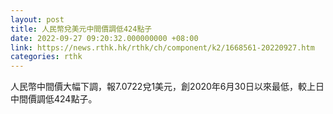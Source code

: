```yaml
---
layout: post
title: 人民幣兌美元中間價調低424點子
date: 2022-09-27 09:20:32.000000000 +08:00
link: https://news.rthk.hk/rthk/ch/component/k2/1668561-20220927.htm
categories: rthk
---
```


人民幣中間價大幅下調，報7.0722兌1美元，創2020年6月30日以來最低，較上日中間價調低424點子。
